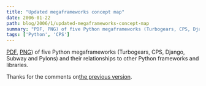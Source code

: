```yaml
---
title: "Updated megaframeworks concept map"
date: 2006-01-22
path: blog/2006/1/updated-megaframeworks-concept-map
summary: "PDF, PNG) of five Python megaframeworks (Turbogears, CPS, Django, Subway and Pylons) and their relationships to other Python frameworks and libraries."
tags: ['Python', 'CPS']
---
```


<a href="/assets/pdf/megaframeworks-v2.pdf">PDF</a>, <a href="/images/megaframeworks-v2.png">PNG</a>) of five Python megaframeworks (Turbogears, CPS, Django, Subway and Pylons) and their relationships to other Python frameworks and libraries.

Thanks for the comments on<a href="/blog/2006-01-13-python-megaframeworks/">the previous version</a>. 

